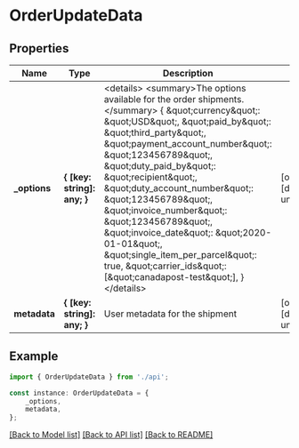 # OrderUpdateData


## Properties

Name | Type | Description | Notes
------------ | ------------- | ------------- | -------------
**_options** | **{ [key: string]: any; }** | &lt;details&gt;         &lt;summary&gt;The options available for the order shipments.&lt;/summary&gt;          {             \&quot;currency\&quot;: \&quot;USD\&quot;,             \&quot;paid_by\&quot;: \&quot;third_party\&quot;,             \&quot;payment_account_number\&quot;: \&quot;123456789\&quot;,             \&quot;duty_paid_by\&quot;: \&quot;recipient\&quot;,             \&quot;duty_account_number\&quot;: \&quot;123456789\&quot;,             \&quot;invoice_number\&quot;: \&quot;123456789\&quot;,             \&quot;invoice_date\&quot;: \&quot;2020-01-01\&quot;,             \&quot;single_item_per_parcel\&quot;: true,             \&quot;carrier_ids\&quot;: [\&quot;canadapost-test\&quot;],         }         &lt;/details&gt;          | [optional] [default to undefined]
**metadata** | **{ [key: string]: any; }** | User metadata for the shipment | [optional] [default to undefined]

## Example

```typescript
import { OrderUpdateData } from './api';

const instance: OrderUpdateData = {
    _options,
    metadata,
};
```

[[Back to Model list]](../README.md#documentation-for-models) [[Back to API list]](../README.md#documentation-for-api-endpoints) [[Back to README]](../README.md)

